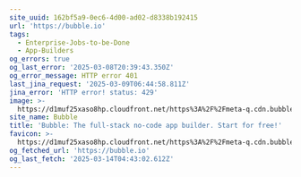 ```yaml
---
site_uuid: 162bf5a9-0ec6-4d00-ad02-d8338b192415
url: 'https://bubble.io'
tags:
  - Enterprise-Jobs-to-be-Done
  - App-Builders
og_errors: true
og_last_error: '2025-03-08T20:39:43.350Z'
og_error_message: HTTP error 401
last_jina_request: '2025-03-09T06:44:58.811Z'
jina_error: 'HTTP error! status: 429'
image: >-
  https://d1muf25xaso8hp.cloudfront.net/https%3A%2F%2Fmeta-q.cdn.bubble.io%2Ff1740773255881x194841547134159100%2FIMG_9775.png?w=&h=&auto=compress&dpr=1&fit=max
site_name: Bubble
title: 'Bubble: The full-stack no-code app builder. Start for free!'
favicon: >-
  https://d1muf25xaso8hp.cloudfront.net/https%3A%2F%2Fmeta-q.cdn.bubble.io%2Ff1530294839424x143528842134401200%2FIcon-no-clearspace.png?w=128&h=&auto=compress&dpr=1&fit=max
og_fetched_url: 'https://bubble.io'
og_last_fetch: '2025-03-14T04:43:02.612Z'
---
```


